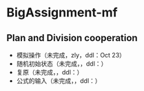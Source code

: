 # BigAssignment-mf
##  Plan and Division cooperation
- 模拟操作（未完成，zly，ddl：Oct 23）
- 随机初始状态（未完成，，ddl：）
- 复原（未完成，，ddl：）
- 公式的输入（未完成，，ddl：）
